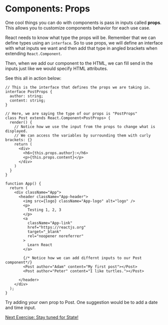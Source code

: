 # Components: Props

One cool things you can do with components is pass in inputs called **props**. This
allows you to customize components behavior for each use case.

React needs to know what type the props will be. Remember that we can define types
using an `interface`. So to use props, we will define an interface with what inputs
we want and then add that type in angled brackets when extending `React.Component`.

Then, when we add our component to the HTML, we can fill send in the inputs just like
we would specify HTML attributes.

See this all in action below:

```tsx
// This is the interface that defines the props we are taking in.
interface PostProps {
  author: string;
  content: string;
}

// Here, we are saying the type of our props is "PostProps"
class Post extends React.Component<PostProps> {
  render() {
    // Notice how we use the input from the props to change what is displayed.
    // We can access the variables by surrounding them with curly brackets: {}
    return (
      <div>
        <h6>{this.props.author}:</h6>
        <p>{this.props.content}</p>
      </div>
    )
  }
}

function App() {
  return (
    <div className="App">
      <header className="App-header">
        <img src={logo} className="App-logo" alt="logo" />
        <p>
          Testing 1, 2, 3
        </p>
        <a
          className="App-link"
          href="https://reactjs.org"
          target="_blank"
          rel="noopener noreferrer"
        >
          Learn React
        </a>
        
        {/* Notice how we can add differnt inputs to our Post component*/}
        <Post author="Adam" content="My first post"></Post>
        <Post author="Peter" content="I like turtles."></Post>

      </header>
    </div>
  );
}
```

Try adding your own prop to Post. One suggestion would be to add a date and time
input.

[Next Exercise: Stay tuned for State!](/notes/week3/state.md)
